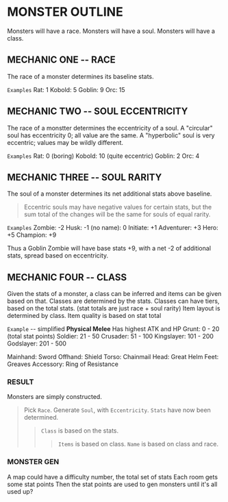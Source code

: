 # MONSTER OUTLINE
Monsters will have a race.
Monsters will have a soul.
Monsters will have a class.

## MECHANIC ONE -- RACE
The race of a monster determines its baseline stats.

`Examples`
Rat: 1
Kobold: 5
Goblin: 9
Orc: 15

## MECHANIC TWO -- SOUL ECCENTRICITY
The race of a monstter determines the eccentricity of a soul.
A "circular" soul has eccentricity 0; all value are the same.
A "hyperbolic" soul is very eccentric; values may be wildly different.

`Examples`
Rat: 0 (boring)
Kobold: 10 (quite eccentric)
Goblin: 2
Orc: 4

## MECHANIC THREE -- SOUL RARITY
The soul of a monster determines its net additional stats above baseline.
> Eccentric souls may have negative values for certain stats, but the sum total of the changes will be the same for souls of equal rarity.

`Examples`
Zombie: -2
Husk: -1
(no name): 0
Initiate: +1
Adventurer: +3
Hero: +5
Champion: +9

Thus a Goblin Zombie will have base stats +9, with a net -2 of additional stats, spread based on eccentricity.

## MECHANIC FOUR -- CLASS
Given the stats of a monster, a class can be inferred and items can be given based on that.
Classes are determined by the stats. Classes can have tiers, based on the total stats. (stat totals are just race + soul rarity)
Item layout is determined by class.
Item quality is based on stat total

`Example` -- simplified
__Physical Melee__ Has highest ATK and HP
Grunt: 0 - 20 (total stat points)
Soldier: 21 - 50
Crusader: 51 - 100
Kingslayer: 101 - 200
Godslayer: 201 - 500

Mainhand: Sword
Offhand: Shield
Torso: Chainmail
Head: Great Helm
Feet: Greaves
Accessory: Ring of Resistance

### RESULT 
Monsters are simply constructed. 
> Pick `Race`.
> Generate `Soul`, with `Eccentricity`.
> `Stats` have now been determined.
>> `Class` is based on the stats.
>>> `Items` is based on class.
>>> `Name` is based on class and race.

### MONSTER GEN
A map could have a difficulty number, the total set of stats
Each room gets some stat points
Then the stat points are used to gen monsters until it's all used up?